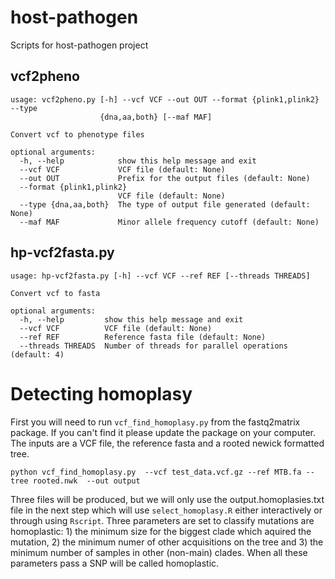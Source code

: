 # host-pathogen

Scripts for host-pathogen project

## vcf2pheno
```
usage: vcf2pheno.py [-h] --vcf VCF --out OUT --format {plink1,plink2} --type
                    {dna,aa,both} [--maf MAF]

Convert vcf to phenotype files

optional arguments:
  -h, --help            show this help message and exit
  --vcf VCF             VCF file (default: None)
  --out OUT             Prefix for the output files (default: None)
  --format {plink1,plink2}
                        VCF file (default: None)
  --type {dna,aa,both}  The type of output file generated (default: None)
  --maf MAF             Minor allele frequency cutoff (default: None)
```

## hp-vcf2fasta.py
```
usage: hp-vcf2fasta.py [-h] --vcf VCF --ref REF [--threads THREADS]

Convert vcf to fasta

optional arguments:
  -h, --help         show this help message and exit
  --vcf VCF          VCF file (default: None)
  --ref REF          Reference fasta file (default: None)
  --threads THREADS  Number of threads for parallel operations (default: 4)
```

# Detecting homoplasy 

First you will need to run `vcf_find_homoplasy.py` from the fastq2matrix package. If you can't find it please update the package on your computer. The inputs are a VCF file, the reference fasta and a rooted newick formatted tree. 

```
python vcf_find_homoplasy.py  --vcf test_data.vcf.gz --ref MTB.fa --tree rooted.nwk  --out output
```

Three files will be produced, but we will only use the output.homoplasies.txt file in the next step which will use `select_homoplasy.R` either interactively or through using `Rscript`. Three parameters are set to classify mutations are homoplastic: 1) the minimum size for the biggest clade which aquired the mutation, 2) the minimum numer of other acquisitions on the tree and 3) the minimum number of samples in other (non-main) clades. When all these parameters pass a SNP will be called homoplastic.

